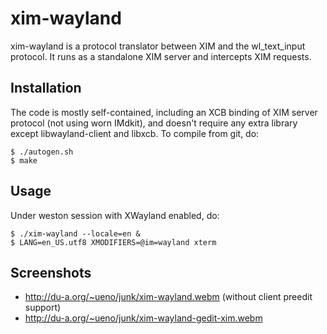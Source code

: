 xim-wayland
===========

xim-wayland is a protocol translator between XIM and the wl_text_input
protocol.  It runs as a standalone XIM server and intercepts XIM
requests.

Installation
------------

The code is mostly self-contained, including an XCB binding of XIM
server protocol (not using worn IMdkit), and doesn't require any extra
library except libwayland-client and libxcb.  To compile from git, do:

    $ ./autogen.sh
    $ make

Usage
-----

Under weston session with XWayland enabled, do:

    $ ./xim-wayland --locale=en &
    $ LANG=en_US.utf8 XMODIFIERS=@im=wayland xterm

Screenshots
-----------

* http://du-a.org/~ueno/junk/xim-wayland.webm (without client preedit support)
* http://du-a.org/~ueno/junk/xim-wayland-gedit-xim.webm
